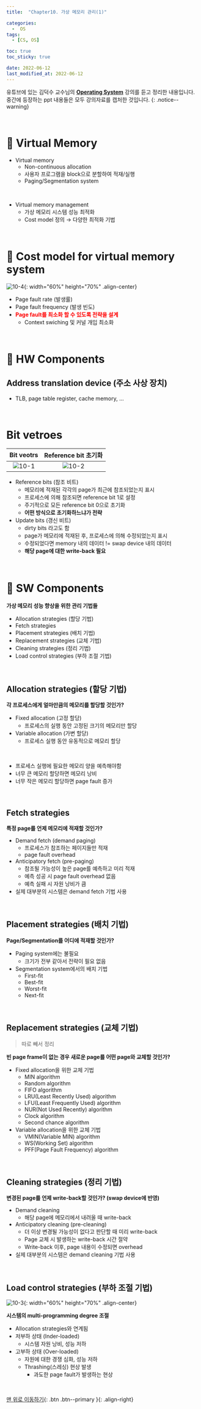 ```yaml
---
title:  "Chapter10. 가상 메모리 관리(1)" 

categories:
  -  OS
tags:
  - [CS, OS]

toc: true
toc_sticky: true

date: 2022-06-12
last_modified_at: 2022-06-12
---
```


유튜브에 있는 김덕수 교수님의 **[Operating System](https://www.youtube.com/watch?v=EdTtGv9w2sA&list=PLBrGAFAIyf5rby7QylRc6JxU5lzQ9c4tN)** 강의를 듣고 정리한 내용입니다.<br>
중간에 등장하는 ppt 내용들은 모두 강의자료를 캡처한 것입니다.
{: .notice--warning}

<br>


# 🔧 Virtual Memory

- Virtual memory
  - Non-continuous allocation
  - 사용자 프로그램을 block으로 분할하여 적재/실행
  - Paging/Segmentation system

<br>

- Virtual memory management
  - 가상 메모리 시스템 성능 최적화
  - Cost model 정의 → 다양한 최적화 기법



<br>


# 🔧 Cost model for virtual memory system

![10-4](https://user-images.githubusercontent.com/96368476/173223164-13126f07-fe14-4da8-8024-dd9d61d31e2b.png){: width="60%" height="70%" .align-center}

- Page fault rate (발생률)
- Page fault frequency (발생 빈도)
- **<span style="color:red">Page fault를 최소화 할 수 있도록 전략을 설계</span>**
  - Context swiching 및 커널 개입 최소화





<br>


# 🔧 HW Components

## Address translation device (주소 사상 장치)

- TLB, page table register, cache memory, ...

<br>

# Bit vetroes

| Bit veotrs | Reference bit 초기화 |
|:-:|:-:|
| ![10-1](https://user-images.githubusercontent.com/96368476/173223167-cbddc998-848b-4379-ac97-39a038e8203a.png) | ![10-2](https://user-images.githubusercontent.com/96368476/173223168-bb59d94c-b907-42cc-9137-129a8196f4cf.png) |

- Reference bits (참조 비트)
  - 메모리에 적재된 각각의 page가 최근에 참조되었는지 표시
  - 프로세스에 의해 참조되면 reference bit 1로 설정
  - 주기적으로 모든 reference bit 0으로 초기화
  - **어떤 방식으로 초기화하느냐가 전략**
- Update bits (갱신 비트)
  - dirty bits 라고도 함
  - page가 메모리에 적재된 후, 프로세스에 의해 수정되었는지 표시
  - 수정되었다면 memory 내의 데이터 != swap device 내의 데이터
  - **해당 page에 대한 write-back 필요**




<br>


# 🔧 SW Components

**가상 메모리 성능 향상을 위한 관리 기법들**
- Allocation strategies (할당 기법)
- Fetch strategies
- Placement strategies (배치 기법)
- Replacement strategies (교체 기법)
- Cleaning strategies (정리 기법)
- Load control strategies (부하 조절 기법)



<br>


## Allocation strategies (할당 기법)

**각 프로세스에게 얼마만큼의 메모리를 할당할 것인가?**
- Fixed allocation (고정 할당)
  - 프로세스의 실행 동안 고정된 크기의 메모리만 할당
- Variable allocation (가변 할당)
  - 프로세스 실행 동안 유동적으로 메모리 할당

<br>

- 프로세스 실행에 필요한 메모리 양을 예측해야함
- 너무 큰 메모리 할당하면 메모리 낭비
- 너무 작은 메모리 할당하면 page fault 증가


<br>


## Fetch strategies

**특정 page를 언제 메모리에 적재할 것인가?**
- Demand fetch (demand paging)
  - 프로세스가 참조하는 페이지들만 적재
  - page fault overhead
- Anticipatory fetch (pre-paging)
  - 참조될 가능성이 높은 page를 예측하고 미리 적재
  - 예측 성공 시 page fault overhead 없음
  - 예측 실패 시 자원 낭비가 큼
- 실제 대부분의 시스템은 demand fetch 기법 사용



<br>


## Placement strategies (배치 기법)

**Page/Segmentation를 어디에 적재할 것인가?**
- Paging system에는 불필요
  - 크기가 전부 같아서 전략이 필요 없음
- Segmentation system에서의 배치 기법
  - First-fit
  - Best-fit
  - Worst-fit
  - Next-fit


<br>


## Replacement strategies (교체 기법)

> 따로 빼서 정리

**빈 page frame이 없는 경우 새로운 page를 어떤 page와 교체할 것인가?**
- Fixed allocation을 위한 교체 기법
  - MIN algorithm
  - Random algorithm
  - FIFO algorithm
  - LRU(Least Recently Used) algorithm
  - LFU(Least Frequently Used) algorithm
  - NUR(Not Used Recently) algorithm
  - Clock algorithm
  - Second chance algorithm
- Variable allocation을 위한 교체 기법
  - VMIN(Variable MIN) algorithm
  - WS(Working Set) algorithm
  - PFF(Page Fault Frequency) algorithm



<br>


## Cleaning strategies (정리 기법)

**변경된 page를 언제 write-back할 것인가? (swap device에 반영)**
- Demand cleaning
  - 해당 page에 메모리에서 내려올 때 write-back
- Anticipatory cleaning (pre-cleaning)
  - 더 이상 변경될 가능성이 없다고 판단할 때 미리 write-back
  - Page 교체 시 발생하는 write-back 시간 절약
  - Write-back 이후, page 내용이 수정되면 overhead
- 실제 대부분의 시스템은 demand cleaning 기법 사용


<br>


## Load control strategies (부하 조절 기법)

![10-3](https://user-images.githubusercontent.com/96368476/173230231-c7360174-ec79-488d-a2e8-ab5858c7d884.png){: width="60%" height="70%" .align-center}

**시스템의 multi-programming degree 조절**
- Allocation strategies와 연계됨
- 저부하 상태 (Inder-loaded)
  - 시스템 자원 낭비, 성능 저하
- 고부하 상태 (Over-loaded)
  - 자원에 대한 경쟁 심화, 성능 저하
  - Thrashing(스레싱) 현상 발생
    - 과도한 page fault가 발생하는 현상



<br>




[맨 위로 이동하기](#){: .btn .btn--primary }{: .align-right}